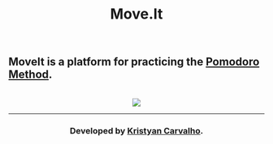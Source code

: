 <h1 align="center">Move.It</h1>

<br />

<h2>MoveIt is a platform for practicing the <a href="https://todoist.com/productivity-methods/pomodoro-technique">Pomodoro Method</a>.</h2>

<br />

<div align="center">
  <img src="https://raw.githubusercontent.com/tavareshenrique/moveit-nlw/0b786b8b8a18788f7d854a176a26e9ccc3d5f28a/public/logo.svg"></img>
</div>

<hr />

<h3 align="center">Developed by <a href="https://github.com/kriscrv/">Kristyan Carvalho</a>.</h3>
